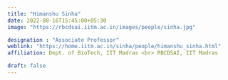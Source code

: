 ```yaml
---
title: "Himanshu Sinha"
date: 2022-08-16T15:45:00+05:30
image: "https://rbcdsai.iitm.ac.in/images/people/sinha.jpg"

designation : "Associate Professor"
weblink: "https://home.iitm.ac.in/sinha/people/himanshu_sinha.html"
affiliation: Dept. of BioTech, IIT Madras <br> RBCDSAI, IIT Madras

draft: false
---
```


